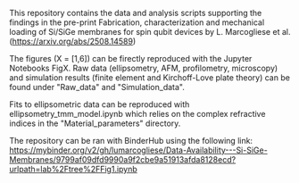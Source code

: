 This repository contains the data and analysis scripts supporting the findings in the pre-print Fabrication, characterization and mechanical loading of Si/SiGe membranes for spin qubit devices by L. Marcogliese et al. (https://arxiv.org/abs/2508.14589)

The figures (X = [1,6]) can be firectly reproduced with the Jupyter Notebooks FigX.
Raw data (ellipsometry, AFM, profilometry, microscopy) and simulation results (finite element and Kirchoff-Love plate theory) can be found under "Raw_data" and "Simulation_data".

Fits to ellipsometric data can be reproduced with ellipsometry_tmm_model.ipynb which relies on the complex refractive indices in the "Material_parameters" directory. 

The repository can be ran with BinderHub using the following link: https://mybinder.org/v2/gh/lumarcogliese/Data-Availability---Si-SiGe-Membranes/9799af09dfd9990a9f2cbe9a51913afda8128ecd?urlpath=lab%2Ftree%2FFig1.ipynb
